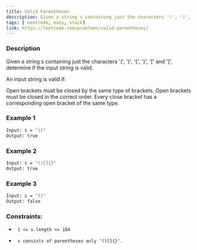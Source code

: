 ```yaml
---
title: Valid Parentheses
description: Given a string s containing just the characters '(', ')', '{', '}', '[' and ']', determine if the input string is valid.
tags: [ neetcode, easy, stack]
link: https://leetcode.com/problems/valid-parentheses/
---
```


### Description

Given a string s containing just the characters '(', ')', '{', '}', '[' and ']', determine if the input string is valid.

An input string is valid if:

Open brackets must be closed by the same type of brackets.
Open brackets must be closed in the correct order.
Every close bracket has a corresponding open bracket of the same type.


### Example 1
```bash
Input: s = "()"
Output: true
```

### Example 2
```bash
Input: s = "()[]{}"
Output: true
```

### Example 3
```bash
Input: s = "(]"
Output: false
```

### Constraints:

-      1 <= s.length <= 104     
-      s consists of parentheses only '()[]{}'. 